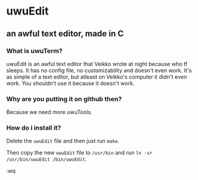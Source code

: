 # uwuEdit
## an awful text editor, made in C

### What is uwuTerm?
uwuEdit is an awful text editor that Veikko wrote at night because who tf sleeps. It has no config file, no customizability and doesn't even work. It's as simple of a text editor, but atleast on Veikko's computer it didn't even work. You shouldn't use it because it doesn't work.

### Why are you putting it on github then?
Because we need more uwuTools.

### How do i install it?
Delete the `uwuEdit` file and then just run `make`. 

Then copy the new `uwuEdit` file to `/usr/bin` and run `ln -sr /usr/bin/uwuEdit /bin/uwuEdit`.

:wq

